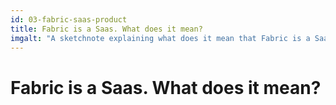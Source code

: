 ```yaml
---
id: 03-fabric-saas-product
title: Fabric is a Saas. What does it mean?
imgalt: "A sketchnote explaining what does it mean that Fabric is a SaaS product"
---
```


# Fabric is a Saas. What does it mean?